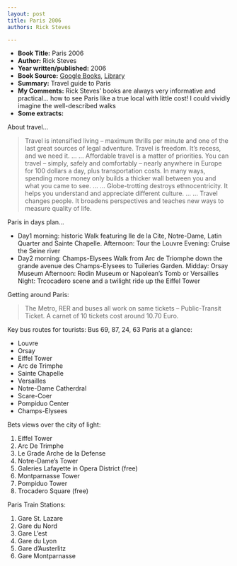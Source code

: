 ```yaml
---
layout: post
title: Paris 2006
authors: Rick Steves

---
```


- **Book Title:** Paris 2006
- **Author:** Rick Steves
- **Year written/published:** 2006
- **Book Source:** [Google Books](http://books.google.com/books?id=mbC5GwAACAAJ&dq=Paris+2006+rick), [Library](http://vistaweb.nlb.gov.sg/cgi-bin/cw_cgi?fullRecord+24956+3002+9277925+3+2)
- **Summary:** Travel guide to Paris
- **My Comments:** Rick Steves’ books are always very informative and practical… how to see Paris like a true local with little cost! I could vividly imagine the well-described walks
- **Some extracts:**

About travel…

> Travel is intensified living – maximum thrills per minute and one of the last great sources of legal adventure. Travel is freedom. It’s recess, and we need it. … … Affordable travel is a matter of priorities. You can travel – simply, safely and comfortably – nearly anywhere in Europe for 100 dollars a day, plus transportation costs. In many ways, spending more money only builds a thicker wall between you and what you came to see. … … Globe-trotting destroys ethnocentricity. It helps you understand and appreciate different culture. … … Travel changes people. It broadens perspectives and teaches new ways to measure quality of life.

Paris in days plan…

- Day1 morning: historic Walk featuring Ile de la Cite, Notre-Dame, Latin Quarter and Sainte Chapelle. Afternoon: Tour the Louvre Evening: Cruise the Seine river
- Day2 morning: Champs-Elysees Walk from Arc de Triomphe down the grande avenue des Champs-Elysees to Tuileries Garden. Midday: Orsay Museum Afternoon: Rodin Museum or Napolean’s Tomb or Versailles Night: Trcocadero scene and a twilight ride up the Eiffel Tower

Getting around Paris:

> The Metro, RER and buses all work on same tickets – Public-Transit Ticket. A carnet of 10 tickets cost around 10.70 Euro.

Key bus routes for tourists: Bus 69, 87, 24, 63 Paris at a glance:

- Louvre
- Orsay
- Eiffel Tower
- Arc de Trimphe
- Sainte Chapelle
- Versailles
- Notre-Dame Catherdral
- Scare-Coer
- Pompiduo Center
- Champs-Elysees

Bets views over the city of light:

1. Eiffel Tower
2. Arc De Trimphe
3. Le Grade Arche de la Defense
4. Notre-Dame’s Tower
5. Galeries Lafayette in Opera District (free)
6. Montparnasse Tower
7. Pompiduo Tower
8. Trocadero Square (free)

Paris Train Stations:

1. Gare St. Lazare
2. Gare du Nord
3. Gare L’est
4. Gare du Lyon
5. Gare d’Austerlitz
6. Gare Montparnasse

